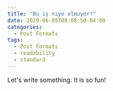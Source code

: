 ```yaml
---
title: "Bu iş niye olmuyor!"
date: 2020-06-05T08:08:50-04:00
categories:
  - Post Formats
tags:
  - Post Formats
  - readability
  - standard
---
```

Let's write something. It is so fun!